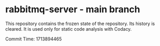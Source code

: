 # rabbitmq-server - main branch

This repository contains the frozen state of the repository.
Its history is cleared. It is used only for static code
analysis with Codacy.

Commit Time: 1713894465